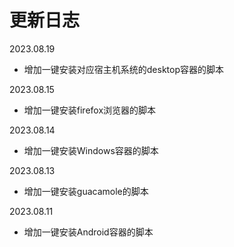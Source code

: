 # 更新日志

2023.08.19

- 增加一键安装对应宿主机系统的desktop容器的脚本

2023.08.15

- 增加一键安装firefox浏览器的脚本

2023.08.14

- 增加一键安装Windows容器的脚本

2023.08.13

- 增加一键安装guacamole的脚本

2023.08.11

- 增加一键安装Android容器的脚本
